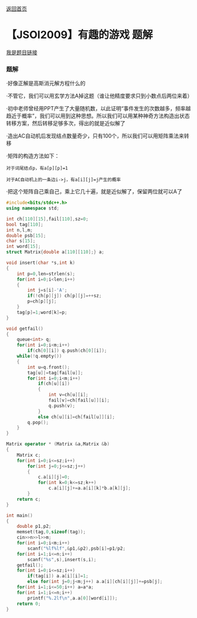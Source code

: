 [返回首页](https://EbolaEmperor.github.io)
# 【JSOI2009】有趣的游戏 题解

[我是题目链接](https://www.lydsy.com/JudgeOnline/problem.php?id=1444)

### 题解

·好像正解是高斯消元解方程什么的

·不管它，我们可以用玄学方法A掉这题（谁让他精度要求只到小数点后两位来着）

·初中老师曾经用PPT产生了大量随机数，以此证明“事件发生的次数越多，频率越趋近于概率”，我们可以用到这种思想。所以我们可以用某种神奇方法构造出状态转移方案，然后转移足够多次，得出的就是近似解了

·造出AC自动机后发现结点数量奇少，只有100个，所以我们可以用矩阵乘法来转移

·矩阵的构造方法如下：

	对于词尾结点p，有a[p][p]=1

	对于AC自动机上的一条边i->j，有a[i][j]=j产生的概率

·把这个矩阵自己乘自己，乘上它几十遍，就是近似解了，保留两位就可以A了

```cpp
#include<bits/stdc++.h>
using namespace std;

int ch[110][15],fail[110],sz=0;
bool tag[110];
int n,l,m;
double psb[15];
char s[15];
int word[15];
struct Matrix{double a[110][110];} a;

void insert(char *s,int k)
{
	int p=0,len=strlen(s);
	for(int i=0;i<len;i++)
	{
		int j=s[i]-'A';
		if(!ch[p][j]) ch[p][j]=++sz;
		p=ch[p][j];
	}
	tag[p]=1;word[k]=p;
}

void getfail()
{
	queue<int> q;
	for(int i=0;i<m;i++)
		if(ch[0][i]) q.push(ch[0][i]);
	while(!q.empty())
	{
		int u=q.front();
		tag[u]|=tag[fail[u]];
		for(int i=0;i<m;i++)
			if(ch[u][i])
			{
				int v=ch[u][i];
				fail[v]=ch[fail[u]][i];
				q.push(v);
			}
			else ch[u][i]=ch[fail[u]][i];
		q.pop();
	}
}

Matrix operator * (Matrix &a,Matrix &b)
{
	Matrix c;
	for(int i=0;i<=sz;i++)
		for(int j=0;j<=sz;j++)
		{
			c.a[i][j]=0;
			for(int k=0;k<=sz;k++)
				c.a[i][j]+=a.a[i][k]*b.a[k][j];
		}
	return c;
}

int main()
{
	double p1,p2;
	memset(tag,0,sizeof(tag));
	cin>>n>>l>>m;
	for(int i=0;i<m;i++)
		scanf("%lf%lf",&p1,&p2),psb[i]=p1/p2;
	for(int i=1;i<=n;i++)
		scanf("%s",s),insert(s,i);
	getfail();
	for(int i=0;i<=sz;i++)
		if(tag[i]) a.a[i][i]=1;
		else for(int j=0;j<m;j++) a.a[i][ch[i][j]]+=psb[j];
	for(int i=1;i<=50;i++) a=a*a;
	for(int i=1;i<=n;i++)
		printf("%.2lf\n",a.a[0][word[i]]);
	return 0;
}
```